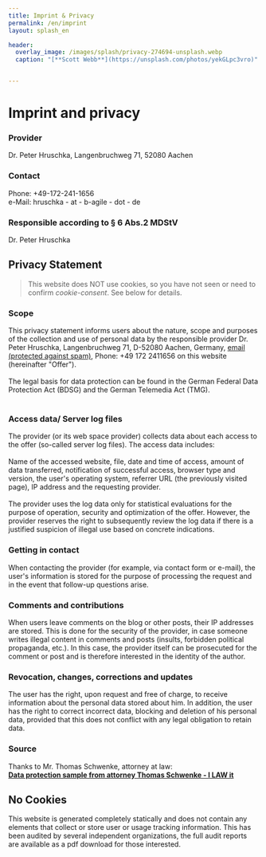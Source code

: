```yaml
---
title: Imprint & Privacy
permalink: /en/imprint
layout: splash_en

header:
  overlay_image: /images/splash/privacy-274694-unsplash.webp
  caption: "[**Scott Webb**](https://unsplash.com/photos/yekGLpc3vro)"


---
```


# Imprint and privacy

### Provider

Dr. Peter Hruschka, Langenbruchweg 71, 52080 Aachen

### Contact

Phone: +49-172-241-1656<br>
e-Mail: hruschka - at - b-agile - dot - de<br>


### Responsible according to § 6 Abs.2 MDStV

Dr. Peter Hruschka



## Privacy Statement

>This website does NOT use cookies, so you have not seen or need to confirm _cookie-consent_. See below for details.

### Scope
This privacy statement informs users about the nature, scope and purposes of the collection and use of personal data by the responsible provider Dr. Peter Hruschka, Langenbruchweg 71, D-52080 Aachen, Germany, <a href="xmxaxixlxtxo:ixnxfxox@xaxrxcx4x2x.xdxe" onmouseover="this.href=this.href.replace(/x/g,'');">email (protected against spam)</a>, Phone: +49 172 2411656 on this website (hereinafter "Offer").<br />
<br />
The legal basis for data protection can be found in the German Federal Data Protection Act (BDSG) and the German Telemedia Act (TMG).<br />
<br />

### Access data/ Server log files
The provider (or its web space provider) collects data about each access to the offer (so-called server log files). The access data includes:<br />
<br />
Name of the accessed website, file, date and time of access, amount of data transferred, notification of successful access, browser type and version, the user's operating system, referrer URL (the previously visited page), IP address and the requesting provider.<br/>
<br/>
The provider uses the log data only for statistical evaluations for the purpose of operation, security and optimization of the offer. However, the provider reserves the right to subsequently review the log data if there is a justified suspicion of illegal use based on concrete indications.

### Getting in contact
When contacting the provider (for example, via contact form or e-mail), the user's information is stored for the purpose of processing the request and in the event that follow-up questions arise.

### Comments and contributions
When users leave comments on the blog or other posts, their IP addresses are stored. This is done for the security of the provider, in case someone writes illegal content in comments and posts (insults, forbidden political propaganda, etc.). In this case, the provider itself can be prosecuted for the comment or post and is therefore interested in the identity of the author.


### Revocation, changes, corrections and updates
The user has the right, upon request and free of charge, to receive information about the personal data stored about him. In addition, the user has the right to correct incorrect data, blocking and deletion of his personal data, provided that this does not conflict with any legal obligation to retain data.

### Source
Thanks to Mr. Thomas Schwenke, attorney at law:<br>
<a href="https://rechtsanwalt-schwenke.de/smmr-buch/datenschutz-muster-generator-fuer-webseiten-blogs-und-social-media/"><strong>Data protection sample from attorney Thomas Schwenke - I LAW it</strong></a>


## No Cookies
This website is generated completely statically and does not contain any elements that collect or store user or usage tracking information.
This has been audited by several independent organizations, the full audit reports are available as a pdf download for those interested.


